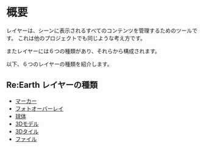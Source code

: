 # 概要

レイヤーは、シーンに表示されるすべてのコンテンツを管理するためのツールです。
これは他のプロジェクトでも同じような考え方です。

またレイヤーには６つの種類があり、それらから構成されます。

以下、６つのレイヤーの種類を紹介します。

## Re:Earth レイヤーの種類

- [マーカー](%E3%83%9E%E3%83%BC%E3%82%AB%E3%83%BC%20c5fb75b768c942d8bce61ca463a96cef.md)
- [フォトオーバーレイ](%E3%83%95%E3%82%A9%E3%83%88%E3%82%AA%E3%83%BC%E3%83%8F%E3%82%99%E3%83%BC%E3%83%AC%E3%82%A4%2043e5ceaa30a94a4c80b8f8cb6a07b4fa.md)
- [球体](%E7%90%83%E4%BD%93%20d8db6164aebb40c29e667e5d0e955e39.md)
- [3Dモデル](3D%E3%83%A2%E3%83%86%E3%82%99%E3%83%AB%20f1546a3c4a5a49d8a7168a27b5e41b38.md)
- [3Dタイル](3D%E3%82%BF%E3%82%A4%E3%83%AB%2028ea6889fdf243f5913eb5fdec335500.md)
- [ファイル](%E3%83%95%E3%82%A1%E3%82%A4%E3%83%AB%202e9fa9010fa5491eb437c97f3b271934.md)
